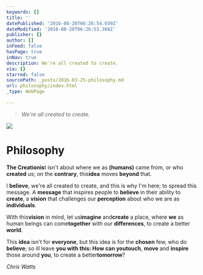 ```yaml
---
keywords: []
title: ''
datePublished: '2016-08-20T06:26:54.659Z'
dateModified: '2016-08-20T06:26:53.366Z'
publisher: {}
author: []
inFeed: false
hasPage: true
inNav: true
description: We're all created to create.
via: {}
starred: false
sourcePath: _posts/2016-03-25-philosophy.md
url: philosophy/index.html
_type: WebPage

---
```

> _We're all created to create._

![](https://s3-us-west-2.amazonaws.com/the-grid-img/p/c76ca275979956c91c6be45b95129edcf7ef7114.jpg)

# Philosophy

**The Creationis**t isn't about where we as **(humans)** came from, or who **created** us; on the **contrary**, this**idea** moves **beyond** that.

I **believe**, we're all created to create, and this is why I'm here; to spread this message. A **message** that inspires people to **believe** in their ability to **create**, a **vision** that challenges our **perception** about who we are as **individuals**.

With this**vision** in mind, let us**imagine** and**create** a place, where **we** as human beings can come**together** with our **differences**, to create a better **world**.

This **idea** isn't for **everyone**, but this idea is for the **chosen** few, who do **believe**; so ill leave **you **with this: How can you**touch**, **move** and **inspire** those around **you**, to create a better**tomorrow**?

_Chris Watts_